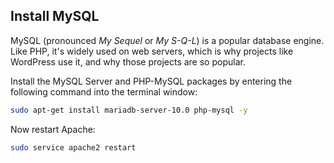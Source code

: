 ## Install MySQL

MySQL (pronounced *My Sequel* or *My S-Q-L*) is a popular database engine. Like PHP, it's widely used on web servers, which is why projects like WordPress use it, and why those projects are so popular.

Install the MySQL Server and PHP-MySQL packages by entering the following command into the terminal window:

```bash
sudo apt-get install mariadb-server-10.0 php-mysql -y
```

Now restart Apache:

```bash
sudo service apache2 restart
```
